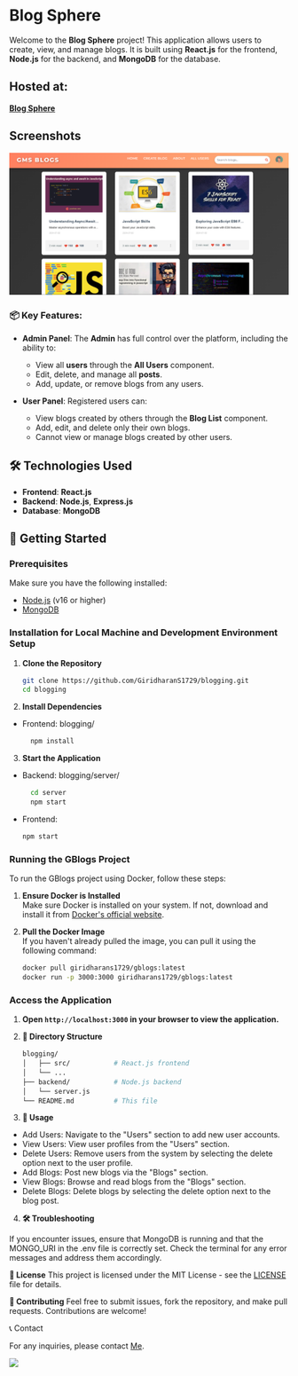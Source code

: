 # Blog Sphere

Welcome to the **Blog Sphere** project! This application allows users to create, view, and manage blogs. It is built using **React.js** for the frontend, **Node.js** for the backend, and **MongoDB** for the database.

## Hosted at:
 **[Blog Sphere](https://gblogs.vercel.app)**

## Screenshots
![Blog Sphere](./public/preview.png) 

### 📦 Key Features:
- **Admin Panel**: The **Admin** has full control over the platform, including the ability to:
  - View all **users** through the **All Users** component.
  - Edit, delete, and manage all **posts**.
  - Add, update, or remove blogs from any users.

- **User Panel**: Registered users can:
  - View blogs created by others through the **Blog List** component.
  - Add, edit, and delete only their own blogs.
  - Cannot view or manage blogs created by other users.


## 🛠️ Technologies Used

- **Frontend**: **React.js** 
- **Backend**: **Node.js**, **Express.js**
- **Database**: **MongoDB**

## 🚀 Getting Started

### Prerequisites

Make sure you have the following installed:

- [Node.js](https://nodejs.org/) (v16 or higher)
- [MongoDB](https://www.mongodb.com/try/download/community)

### Installation for Local Machine and Development Environment Setup  

1. **Clone the Repository**

   ```bash
   git clone https://github.com/GiridharanS1729/blogging.git
   cd blogging
   ```

2. **Install Dependencies**

- Frontend:
blogging/
  ```bash
    npm install
  ```

3. **Start the Application**

- Backend:
blogging/server/
  ```bash
    cd server
    npm start
  ```

- Frontend:

  ```bash
  npm start
  ```

### Running the GBlogs Project

To run the GBlogs project using Docker, follow these steps:

1. **Ensure Docker is Installed**  
  Make sure Docker is installed on your system. If not, download and install it from [Docker's official website](https://www.docker.com/get-started).

2. **Pull the Docker Image**  
  If you haven't already pulled the image, you can pull it using the following command:
    ```bash
    docker pull giridharans1729/gblogs:latest
    docker run -p 3000:3000 giridharans1729/gblogs:latest
    ```

### Access the Application

1. **Open ```http://localhost:3000``` in your browser to view the application.**

2. **📂 Directory Structure**
    ```bash
    blogging/      
    │   ├── src/           # React.js frontend
    │   └── ...
    ├── backend/           # Node.js backend
    │   └── server.js
    └── README.md          # This file
    ```

3. **📝 Usage**

- Add Users: Navigate to the "Users" section to add new user accounts.
- View Users: View user profiles from the "Users" section.
- Delete Users: Remove users from the system by selecting the delete option next to the user profile.
- Add Blogs: Post new blogs via the "Blogs" section.
- View Blogs: Browse and read blogs from the "Blogs" section.
- Delete Blogs: Delete blogs by selecting the delete option next to the blog post.

4. **🛠️ Troubleshooting**

If you encounter issues, ensure that MongoDB is running and that the MONGO_URI in the .env file is correctly set.
Check the terminal for any error messages and address them accordingly.

**📄 License**
This project is licensed under the MIT License - see the [LICENSE](LICENSE) file for details.

**🤝 Contributing**
Feel free to submit issues, fork the repository, and make pull requests. Contributions are welcome!

📞 Contact

For any inquiries, please contact [Me](giridharans1729@gmail.com).

<img src="https://api.visitorbadge.io/api/visitors?path=https%3A%2F%2Fgithub.com%2FGiridharanS1729%2Fblogging%2F&countColor=%23263759" />
 
